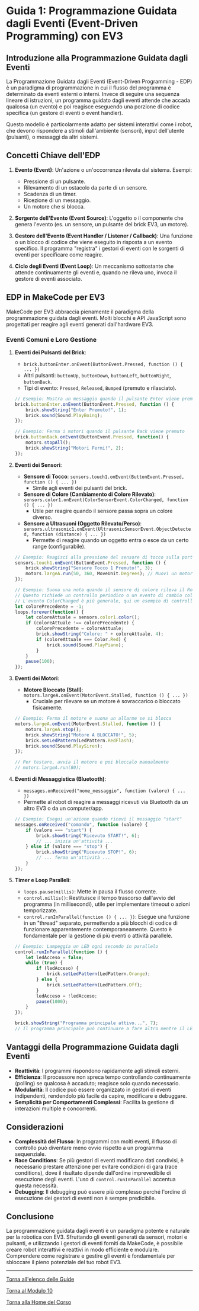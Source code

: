 # Guida 1: Programmazione Guidata dagli Eventi (Event-Driven Programming) con EV3

## Introduzione alla Programmazione Guidata dagli Eventi

La Programmazione Guidata dagli Eventi (Event-Driven Programming - EDP) è un paradigma di programmazione in cui il flusso del programma è determinato da eventi esterni o interni. Invece di seguire una sequenza lineare di istruzioni, un programma guidato dagli eventi attende che accada qualcosa (un evento) e poi reagisce eseguendo una porzione di codice specifica (un gestore di eventi o event handler).

Questo modello è particolarmente adatto per sistemi interattivi come i robot, che devono rispondere a stimoli dall'ambiente (sensori), input dell'utente (pulsanti), o messaggi da altri sistemi.

## Concetti Chiave dell'EDP

1.  **Evento (Event)**: Un'azione o un'occorrenza rilevata dal sistema. Esempi:
    *   Pressione di un pulsante.
    *   Rilevamento di un ostacolo da parte di un sensore.
    *   Scadenza di un timer.
    *   Ricezione di un messaggio.
    *   Un motore che si blocca.

2.  **Sorgente dell'Evento (Event Source)**: L'oggetto o il componente che genera l'evento (es. un sensore, un pulsante del brick EV3, un motore).

3.  **Gestore dell'Evento (Event Handler / Listener / Callback)**: Una funzione o un blocco di codice che viene eseguito in risposta a un evento specifico. Il programma "registra" i gestori di eventi con le sorgenti di eventi per specificare come reagire.

4.  **Ciclo degli Eventi (Event Loop)**: Un meccanismo sottostante che attende continuamente gli eventi e, quando ne rileva uno, invoca il gestore di eventi associato.

## EDP in MakeCode per EV3

MakeCode per EV3 abbraccia pienamente il paradigma della programmazione guidata dagli eventi. Molti blocchi e API JavaScript sono progettati per reagire agli eventi generati dall'hardware EV3.

### Eventi Comuni e Loro Gestione

1.  **Eventi dei Pulsanti del Brick**:
    *   `brick.buttonEnter.onEvent(ButtonEvent.Pressed, function () { ... })`
    *   Altri pulsanti: `buttonUp`, `buttonDown`, `buttonLeft`, `buttonRight`, `buttonBack`.
    *   Tipi di evento: `Pressed`, `Released`, `Bumped` (premuto e rilasciato).

    ```javascript
    // Esempio: Mostra un messaggio quando il pulsante Enter viene premuto
    brick.buttonEnter.onEvent(ButtonEvent.Pressed, function () {
        brick.showString("Enter Premuto!", 1);
        brick.sound(Sound.PlayBoing);
    });

    // Esempio: Ferma i motori quando il pulsante Back viene premuto
    brick.buttonBack.onEvent(ButtonEvent.Pressed, function() {
        motors.stopAll();
        brick.showString("Motori Fermi!", 2);
    });
    ```

2.  **Eventi dei Sensori**:
    *   **Sensore di Tocco**: `sensors.touch1.onEvent(ButtonEvent.Pressed, function () { ... })`
        *   Simile agli eventi dei pulsanti del brick.
    *   **Sensore di Colore (Cambiamento di Colore Rilevato)**: `sensors.color1.onEvent(ColorSensorEvent.ColorChanged, function () { ... })`
        *   Utile per reagire quando il sensore passa sopra un colore diverso.
    *   **Sensore a Ultrasuoni (Oggetto Rilevato/Perso)**: `sensors.ultrasonic1.onEvent(UltrasonicSensorEvent.ObjectDetected, function (distance) { ... })`
        *   Permette di reagire quando un oggetto entra o esce da un certo range (configurabile).

    ```javascript
    // Esempio: Reagisci alla pressione del sensore di tocco sulla porta 1
    sensors.touch1.onEvent(ButtonEvent.Pressed, function () {
        brick.showString("Sensore Tocco 1 Premuto!", 3);
        motors.largeA.run(50, 360, MoveUnit.Degrees); // Muovi un motore
    });

    // Esempio: Suona una nota quando il sensore di colore rileva il Rosso
    // Questo richiede un controllo periodico o un evento di cambio colore più generico
    // L'evento ColorChanged è più generale, qui un esempio di controllo:
    let colorePrecedente = -1;
    loops.forever(function() {
        let coloreAttuale = sensors.color1.color();
        if (coloreAttuale !== colorePrecedente) {
            colorePrecedente = coloreAttuale;
            brick.showString("Colore: " + coloreAttuale, 4);
            if (coloreAttuale === Color.Red) {
                brick.sound(Sound.PlayPiano);
            }
        }
        pause(100);
    });
    ```

3.  **Eventi dei Motori**:
    *   **Motore Bloccato (Stall)**: `motors.largeA.onEvent(MotorEvent.Stalled, function () { ... })`
        *   Cruciale per rilevare se un motore è sovraccarico o bloccato fisicamente.

    ```javascript
    // Esempio: Ferma il motore e suona un allarme se si blocca
    motors.largeA.onEvent(MotorEvent.Stalled, function () {
        motors.largeA.stop();
        brick.showString("Motore A BLOCCATO!", 5);
        brick.setLedPattern(LedPattern.RedFlash);
        brick.sound(Sound.PlaySiren);
    });

    // Per testare, avvia il motore e poi bloccalo manualmente
    // motors.largeA.run(80);
    ```

4.  **Eventi di Messaggistica (Bluetooth)**:
    *   `messages.onReceived("nome_messaggio", function (valore) { ... })`
    *   Permette al robot di reagire a messaggi ricevuti via Bluetooth da un altro EV3 o da un computer/app.

    ```javascript
    // Esempio: Esegui un'azione quando ricevi il messaggio "start"
    messages.onReceived("comando", function (valore) {
        if (valore === "start") {
            brick.showString("Ricevuto START!", 6);
            // ... inizia un'attività ...
        } else if (valore === "stop") {
            brick.showString("Ricevuto STOP!", 6);
            // ... ferma un'attività ...
        }
    });
    ```

5.  **Timer e Loop Paralleli**:
    *   `loops.pause(millis)`: Mette in pausa il flusso corrente.
    *   `control.millis()`: Restituisce il tempo trascorso dall'avvio del programma (in millisecondi), utile per implementare timeout o azioni temporizzate.
    *   `control.runInParallel(function () { ... })`: Esegue una funzione in un "thread" separato, permettendo a più blocchi di codice di funzionare apparentemente contemporaneamente. Questo è fondamentale per la gestione di più eventi o attività parallele.

    ```javascript
    // Esempio: Lampeggia un LED ogni secondo in parallelo
    control.runInParallel(function () {
        let ledAcceso = false;
        while (true) {
            if (ledAcceso) {
                brick.setLedPattern(LedPattern.Orange);
            } else {
                brick.setLedPattern(LedPattern.Off);
            }
            ledAcceso = !ledAcceso;
            pause(1000);
        }
    });

    brick.showString("Programma principale attivo...", 7);
    // Il programma principale può continuare a fare altro mentre il LED lampeggia
    ```

## Vantaggi della Programmazione Guidata dagli Eventi

*   **Reattività**: I programmi rispondono rapidamente agli stimoli esterni.
*   **Efficienza**: Il processore non spreca tempo controllando continuamente (polling) se qualcosa è accaduto; reagisce solo quando necessario.
*   **Modularità**: Il codice può essere organizzato in gestori di eventi indipendenti, rendendolo più facile da capire, modificare e debuggare.
*   **Semplicità per Comportamenti Complessi**: Facilita la gestione di interazioni multiple e concorrenti.

## Considerazioni

*   **Complessità del Flusso**: In programmi con molti eventi, il flusso di controllo può diventare meno ovvio rispetto a un programma sequenziale.
*   **Race Conditions**: Se più gestori di eventi modificano dati condivisi, è necessario prestare attenzione per evitare condizioni di gara (race conditions), dove il risultato dipende dall'ordine imprevedibile di esecuzione degli eventi. L'uso di `control.runInParallel` accentua questa necessità.
*   **Debugging**: Il debugging può essere più complesso perché l'ordine di esecuzione dei gestori di eventi non è sempre predicibile.

## Conclusione

La programmazione guidata dagli eventi è un paradigma potente e naturale per la robotica con EV3. Sfruttando gli eventi generati da sensori, motori e pulsanti, e utilizzando i gestori di eventi forniti da MakeCode, è possibile creare robot interattivi e reattivi in modo efficiente e modulare. Comprendere come registrare e gestire gli eventi è fondamentale per sbloccare il pieno potenziale del tuo robot EV3.

---

[Torna all'elenco delle Guide](./README.md)

[Torna al Modulo 10](../README.md)

[Torna alla Home del Corso](../../README.md)